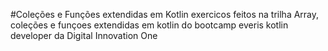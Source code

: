 #Coleções e Funções extendidas em Kotlin
exercicos feitos na trilha Array, coleções e funçoes extendidas
em kotlin do bootcamp everis kotlin developer da Digital Innovation
One